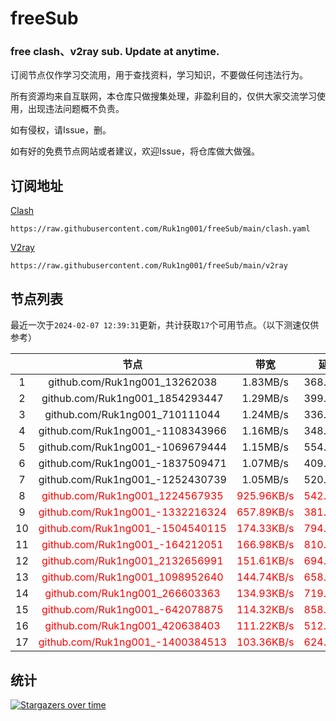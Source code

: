 # freeSub
### free clash、v2ray sub. Update at anytime.

订阅节点仅作学习交流用，用于查找资料，学习知识，不要做任何违法行为。

所有资源均来自互联网，本仓库只做搜集处理，非盈利目的，仅供大家交流学习使用，出现违法问题概不负责。

如有侵权，请Issue，删。

如有好的免费节点网站或者建议，欢迎Issue，将仓库做大做强。

## 订阅地址
[Clash](https://raw.githubusercontent.com/Ruk1ng001/freeSub/main/clash.yaml)
```
https://raw.githubusercontent.com/Ruk1ng001/freeSub/main/clash.yaml
```
[V2ray](https://raw.githubusercontent.com/Ruk1ng001/freeSub/main/v2ray)
```
https://raw.githubusercontent.com/Ruk1ng001/freeSub/main/v2ray
```

## 节点列表

最近一次于`2024-02-07 12:39:31`更新，共计获取`17`个可用节点。（以下测速仅供参考）

|  | 节点 | 带宽 | 延迟 |
|:-:|:--:|:--:|:--:|
 | 1 | github.com/Ruk1ng001_13262038 | 1.83MB/s | 368.00ms |
 | 2 | github.com/Ruk1ng001_1854293447 | 1.29MB/s | 399.00ms |
 | 3 | github.com/Ruk1ng001_710111044 | 1.24MB/s | 336.00ms |
 | 4 | github.com/Ruk1ng001_-1108343966 | 1.16MB/s | 348.00ms |
 | 5 | github.com/Ruk1ng001_-1069679444 | 1.15MB/s | 554.00ms |
 | 6 | github.com/Ruk1ng001_-1837509471 | 1.07MB/s | 409.00ms |
 | 7 | github.com/Ruk1ng001_-1252430739 | 1.05MB/s | 520.00ms |
 | 8 | <font color=red>github.com/Ruk1ng001_1224567935</font> | <font color=red>925.96KB/s</font> | <font color=red>542.00ms</font> |
 | 9 | <font color=red>github.com/Ruk1ng001_-1332216324</font> | <font color=red>657.89KB/s</font> | <font color=red>381.00ms</font> |
 | 10 | <font color=red>github.com/Ruk1ng001_-1504540115</font> | <font color=red>174.33KB/s</font> | <font color=red>794.00ms</font> |
 | 11 | <font color=red>github.com/Ruk1ng001_-164212051</font> | <font color=red>166.98KB/s</font> | <font color=red>810.00ms</font> |
 | 12 | <font color=red>github.com/Ruk1ng001_2132656991</font> | <font color=red>151.61KB/s</font> | <font color=red>694.00ms</font> |
 | 13 | <font color=red>github.com/Ruk1ng001_1098952640</font> | <font color=red>144.74KB/s</font> | <font color=red>658.00ms</font> |
 | 14 | <font color=red>github.com/Ruk1ng001_266603363</font> | <font color=red>134.93KB/s</font> | <font color=red>719.00ms</font> |
 | 15 | <font color=red>github.com/Ruk1ng001_-642078875</font> | <font color=red>114.32KB/s</font> | <font color=red>858.00ms</font> |
 | 16 | <font color=red>github.com/Ruk1ng001_420638403</font> | <font color=red>111.22KB/s</font> | <font color=red>512.00ms</font> |
 | 17 | <font color=red>github.com/Ruk1ng001_-1400384513</font> | <font color=red>103.36KB/s</font> | <font color=red>624.00ms</font> |


## 统计

[![Stargazers over time](https://starchart.cc/Ruk1ng001/freeSub.svg)](https://starchart.cc/Ruk1ng001/freeSub)